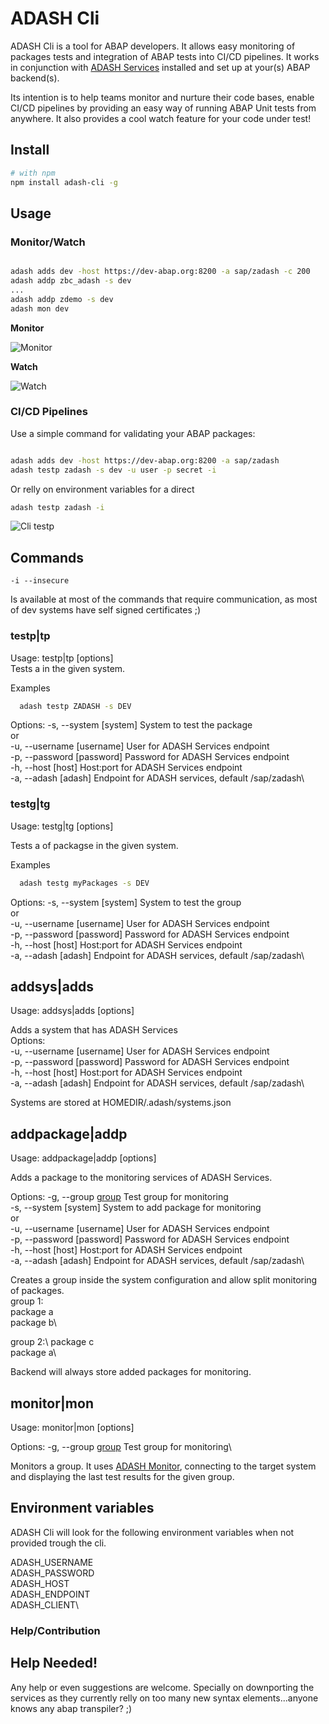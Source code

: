 # ADASH Cli

ADASH Cli is a tool for ABAP developers. 
It allows easy monitoring of packages tests and integration of ABAP tests into CI/CD pipelines. 
It works in conjunction with [ADASH Services](https://github.com/xinitrc86/adash-services) installed and set up at your(s) ABAP backend(s).

Its intention is to help teams monitor and nurture their code bases, enable CI/CD pipelines by providing an easy way of running ABAP Unit tests from anywhere. It also provides a cool watch feature for your code under test!

## Install

```bash
# with npm
npm install adash-cli -g

```

## Usage

### Monitor/Watch

```bash

adash adds dev -host https://dev-abap.org:8200 -a sap/zadash -c 200
adash addp zbc_adash -s dev
...
adash addp zdemo -s dev
adash mon dev
```
**Monitor**

![Monitor](https://raw.githubusercontent.com/xinitrc86/adash-cli/master/doc/images/monitor.gif)

**Watch**

![Watch](https://raw.githubusercontent.com/xinitrc86/adash-cli/master/doc/images/watch.gif)

### CI/CD Pipelines

Use a simple command for validating your ABAP packages:

```bash

adash adds dev -host https://dev-abap.org:8200 -a sap/zadash 
adash testp zadash -s dev -u user -p secret -i
```
Or relly on environment variables for a direct
```bash
adash testp zadash -i
```

![Cli testp](https://raw.githubusercontent.com/xinitrc86/adash-cli/master/doc/images/cli_testp.gif)

## Commands

```
-i --insecure
```
Is available at most of the commands that require communication, as most of dev systems have self signed certificates ;)

### testp|tp
Usage: testp|tp <package> [options]\
Tests a <package> in the given system.

Examples
```bash
  adash testp ZADASH -s DEV
```

Options:
  -s, --system [system]  System to test the package\
    or\
  -u, --username [username]  User for ADASH Services endpoint\
  -p, --password [password]  Password for ADASH Services endpoint\
  -h, --host [host]          Host:port for ADASH Services endpoint\
  -a, --adash [adash]        Endpoint for ADASH services, default /sap/zadash\


### testg|tg
Usage: testg|tg <group> [options] 

Tests a <group> of packagse in the given system.

Examples
```bash
  adash testg myPackages -s DEV
```

Options:
  -s, --system [system]  System to test the group\
    or\
  -u, --username [username]  User for ADASH Services endpoint\
  -p, --password [password]  Password for ADASH Services endpoint\
  -h, --host [host]          Host:port for ADASH Services endpoint\
  -a, --adash [adash]        Endpoint for ADASH services, default /sap/zadash\


## addsys|adds
Usage: addsys|adds <system> [options] 

Adds a system that has ADASH Services\
Options:\
  -u, --username [username]  User for ADASH Services endpoint\
  -p, --password [password]  Password for ADASH Services endpoint\
  -h, --host [host]          Host:port for ADASH Services endpoint\
  -a, --adash [adash]        Endpoint for ADASH services, default /sap/zadash\

Systems are stored at HOMEDIR/.adash/systems.json

## addpackage|addp
Usage: addpackage|addp <package> [options] 

Adds a package to the monitoring services of ADASH Services.

Options:
  -g, --group  [group]   Test group for monitoring\
  -s, --system [system]  System to add package for monitoring\
    or\
  -u, --username [username]  User for ADASH Services endpoint\
  -p, --password [password]  Password for ADASH Services endpoint\
  -h, --host [host]          Host:port for ADASH Services endpoint\
  -a, --adash [adash]        Endpoint for ADASH services, default /sap/zadash\


[group]:\
Creates a group inside the system configuration and allow split monitoring of packages.\
group 1:\
  package a\
  package b\

group 2:\ 
  package c\
  package a\

Backend will always store added packages for monitoring.

## monitor|mon 
Usage: monitor|mon <system> [options]

Options:
  -g, --group  [group]   Test group for monitoring\

Monitors a group. It uses [ADASH Monitor](https://github.com/xinitrc86/adash-monitor), connecting to the target system and displaying the last test results for the given group.

## Environment variables 

ADASH Cli will look for the following environment variables when not provided trough the cli.

ADASH_USERNAME\
ADASH_PASSWORD\
ADASH_HOST\
ADASH_ENDPOINT\
ADASH_CLIENT\

### Help/Contribution

## Help Needed!
Any help or even suggestions are welcome. 
Specially on downporting the services as they currently relly on too many new syntax elements...anyone knows any abap transpiler? ;)




